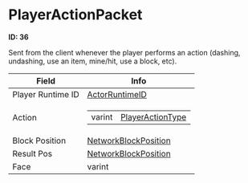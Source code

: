 # PlayerActionPacket

__ID: 36__

Sent from the client whenever the player performs an action (dashing, undashing, use an item, mine/hit, use a block, etc).

<table><thead><tr><th>Field</th><th>Info</th></tr></thead><tbody>
<tr><td>Player Runtime ID</td><td><a href="../types/ActorRuntimeID.md">ActorRuntimeID</a></td></tr>
<tr><td>Action</td><td><table><tbody><tr><td>varint</td><td><a href="../enums/PlayerActionType.md">PlayerActionType</a></td></tr></tbody></table></td></tr>
<tr><td>Block Position</td><td><a href="../types/NetworkBlockPosition.md">NetworkBlockPosition</a></td></tr>
<tr><td>Result Pos</td><td><a href="../types/NetworkBlockPosition.md">NetworkBlockPosition</a></td></tr>
<tr><td>Face</td><td>varint</td></tr>
</tbody></table>